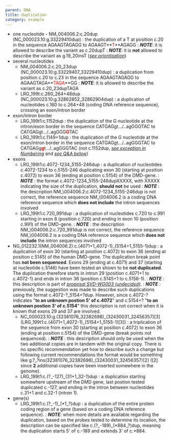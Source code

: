 ```yaml
---
parent: DNA
title: duplication
category: example
---
```


*	one nucleotide - NM\_004006.2:c.20dup (NC\_000023.10:g.33229410dup)
	:	the duplication of a T at position c.20 in the sequence AGAAGTAGAGG to AGAAGT**<font color="red">T</font>**AGAGG
	:	_**NOTE**_: it is allowed to describe the variant as c.20dupT
	:	_**NOTE**_: it is **not** allowed to describe the variant as g.19\_20insT ([_see prioritisation_](/recommendations/general/))
*	several nucleotides
	*	NM\_004006.2:c.20\_23dup (NC\_000023.10:g.33229407\_33229410dup)
		:	a duplication from position c.20 to c.23 in the sequence AGAAGTAGAGG to AGAAGTAGA**<font color="red">TAGA</font>**GG
		:	_**NOTE**_: it is allowed to describe the variant as c.20\_23dupTAGA
	*	LRG\_199t:c.260\_264+48dup (NC\_000023.10:g.32862852\_32862904dup)
		:	a duplication of nucleotides c.160 to c.264+48 (coding DNA reference sequence), crossing an exon/intron border
*	exon/intron border
	*	LRG\_199t1:c.1152dup
		:	the duplication of the G nucleotide at the intron/exon border in the sequence CATGAGgt.../..agGGGTAC to CATGAGgt.../..agGGG<font color="red">**G**</font>TAC
	*	LRG\_199t1:c.1149+1dup
		:	the duplication of the G nucleotide at the exon/intron border in the sequence CATGAGgt.../..agGGGTAC to CATGAGg<font color="red">**g**</font>t.../..agGGGTAC (not c.1152dup, [_see exception in Numbering_](/bg-material/numbering/#DNAc) and [_see Q&A below_](/recommendations/DNA/variant/duplication/#123dup))
*	exons
	*	LRG\_199t1:c.4072-1234\_5155-246dup
		:	a duplication of nucleotides c.4072-1234 to c.5155-246 duplicating exon 30 (starting at position c.4072) to exon 36 (ending at position c.5154) of the DMD-gene.
		: 	_**NOTE**_ : the format c.4072-1234\_5155-246dupXXXXX, with XXXXX indicating the size of the duplication, **should not** be used
		: 	_**NOTE**_ : the description NM_\004006.2:c.4072-1234\_5155-246dup is not correct, the reference sequence NM_\004006.2 is a coding DNA reference sequence which **does not include** the intron sequences involved
	*	LRG\_199t1:c.720\_991dup
		:	a duplication of nucleotides c.720 to c.991 starting in exon 8 (position c.720) and ending in exon 10 (position c.991) of the DMD-gene.
		: 	_**NOTE**_ : the description NM_\004006.2:c.720\_991dup is not correct, the reference sequence NM_\004006.2 is a coding DNA reference sequence which **does not include** the intron sequences involved
*	NG\_012232.1(NM\_004006.2):c.(4071+1\_4072-1)\_(5154+1\_5155-1)dup
		:	a duplication of exon 30 (starting at position c.4072) to exon 36 (ending at position c.5145) of the human DMD-gene. The duplication break point has **not been sequenced**. Exons 29 (ending at c.4071) and 37 (starting at nucleotide c.5146) have been tested an shown to be **not duplicated**. The duplication therefore starts in intron 29 (position c.4071+1 to c.4072-1) and ends in intron 36 (position c.5145+1 to c.5156-1).
		:	_**NOTE**_ : this description is part of [_proposal SVD-WG003 (undecided)_](/bg-material/consultation/svd-wg003).
		:	_**NOTE**_ : previously, the suggestion was made to describe such duplications using the format c.4072-?\_5154+?dup. However, since c.4072-? indicates "**to an unknown postion 5' of c.4072**" and c.5154+? "**to an unknown postion 3' of c.5154**" this description is not correct when it is known that exons 29 and 37 are involved.
	*	NC\_000023.10:g.(32381076\_32382698)\_(32430031\_32456357)[3]  (LRG\_199t1:c.(4071+1\_4072-1)\_(5154+1\_5155-1)[3])
		:	a triplication of the sequence from exon 30 (starting at position c.4072) to exon 36 (ending at position c.5154) of the DMD-gene (break points not sequenced).
		:	_**NOTE**_ : this description should only be used when the two additional copies are in tandem with the original copy. There is no specific recommendation yet how to describe such a change but following current recommendations the format would be something like g.?\_?ins(32381076\_32382698)\_(32430031\_32456357)[2] ([2] since **2** additional copies have been inserted somewhere in the genome).
	*	LRG\_199t1:c.(?\_-127)\_(31+1\_32-1)dup
		:	a duplication starting somewhere upstream of the DMD gene, last postion tested duplicated c.-127, and ending in the intron between nucleotides c.31+1 and c.32-1 (intron 1).
*	gene(s)
	*	LRG\_199t1:c.(?\_-1)\_(\*1\_?)dup
		:	a duplication of the entire protein coding region of a gene (based on a coding DNA reference sequence).
		:	_**NOTE**_: when more details are available regarding the duplication, based on the probes tested to determine its location, the description can be specified like c.(?\_-189)\_(\*884\_?)dup, meaning the duplication starts 5' of c.-189 and extends 3' of c.\*884.

